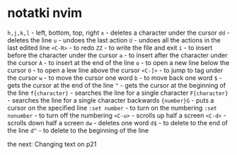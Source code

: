 # notatki nvim

`h,j,k,l` - left, bottom, top, right
`x` - deletes a character under the cursor
`dd` - deletes the line
`u` - undoes the last action
`U` - undoes all the actions in the last edited line
`<C-R>` - to redo
`ZZ` - to write the file and exit
`i` - to insert before the character under the cursor
`a` - to insert after the character under the cursor
`A` - to insert at the end of the line
`o` - to open a new line below the cursor
`O` - to open a lew line above the cursor
`<C-]>` - to jump to tag under the cursor
`w` - to move the cursor one word
`b` - to move back one word
`$` - gets the cursor at the end of the line
`^` - gets the cursor at the beginning of the line
`f{character}` - searches the line for a single character
`F{character}` - searches the line for a single character backwards
`{number}G` - puts a cursor on the specified line
`:set number` - to turn on the numbering
`:set nonumber` - to turn off the numbering
`<C-u>` - scrolls up half a screen
`<C-d>` - scrolls down half a screen
`dw` - deletes one word
`d$` - to delete to the end of the line
`d^` - to delete to the beginning of the line

the next: Changing text on p21
